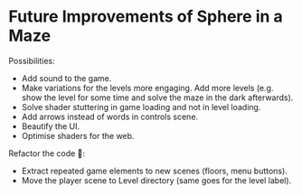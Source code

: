 # Future Improvements of Sphere in a Maze

Possibilities:

- Add sound to the game.
- Make variations for the levels more engaging. Add more levels (e.g. show the level for some time and solve the maze in the dark afterwards).
- Solve shader stuttering in game loading and not in level loading.
- Add arrows instead of words in controls scene.
- Beautify the UI.
- Optimise shaders for the web.

Refactor the code 🙂:

- Extract repeated game elements to new scenes (floors, menu buttons).
- Move the player scene to Level directory (same goes for the level label).
